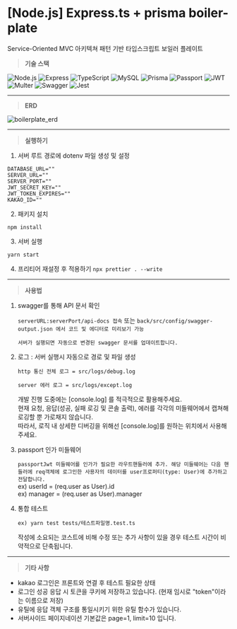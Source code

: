 # [Node.js] Express.ts + prisma boiler-plate

Service-Oriented MVC 아키텍쳐 패턴 기반 타입스크립트 보일러 플레이트

> **기술 스택**

![Node.js](https://img.shields.io/badge/-Node.js-339933?style=for-the-badge&logo=node.js&logoColor=white)
![Express](https://img.shields.io/badge/-Express-000000?style=for-the-badge&logo=express&logoColor=white)
![TypeScript](https://img.shields.io/badge/-TypeScript-3178C6?style=for-the-badge&logo=TypeScript&logoColor=white)
![MySQL](https://img.shields.io/badge/-MySQL-4479A1?style=for-the-badge&logo=mysql&logoColor=white)
![Prisma](https://img.shields.io/badge/-Prisma-1B222D?style=for-the-badge&logo=prisma&logoColor=white)
![Passport](https://img.shields.io/badge/-Passport-34E27A?style=for-the-badge&logo=passport&logoColor=white)
![JWT](https://img.shields.io/badge/-JWT-000000?style=for-the-badge&logo=jsonwebtokens&logoColor=white)
![Multer](https://img.shields.io/badge/-Multer-FF6600?style=for-the-badge&logo=multer&logoColor=white)
![Swagger](https://img.shields.io/badge/-Swagger-85EA2D?style=for-the-badge&logo=swagger&logoColor=white)
![Jest](https://img.shields.io/badge/-Jest-C21325?style=for-the-badge&logo=jest&logoColor=white)

---

> **ERD**

![boilerplate_erd](https://github.com/daechan-jo/express.ts-prisma-boilerplate/assets/103374153/12a3b1a5-5878-4875-b0c9-3d6ca84e1e8f)

---

> **실행하기**

1. 서버 루트 경로에 dotenv 파일 생성 및 설정

```
DATABASE_URL=""
SERVER_URL=""
SERVER_PORT=""
JWT_SECRET_KEY=""
JWT_TOKEN_EXPIRES=""
KAKAO_ID=""
```

2. 패키지 설치

`npm install`

3. 서버 실행

`yarn start`

4. 프리티어 재설정 후 적용하기
   `npx prettier . --write`

---

> **사용법**

1. swagger를 통해 API 문서 확인

   `serverURL:serverPort/api-docs 접속`
   또는
   `back/src/config/swagger-output.json 에서 코드 및 에디터로 미리보기 가능`

   `서버가 실행되면 자동으로 변경된 swagger 문서를 업데이트합니다.`

2. 로그 : 서버 실행시 자동으로 경로 및 파일 생성

   `http 통신 전체 로그 = src/logs/debug.log`

   `server 에러 로그 = src/logs/except.log`

   개발 진행 도중에는 [console.log] 를 적극적으로 활용해주세요. <br>
   현재 요청, 응답(성공, 실패 로깅 및 콘솔 출력), 에러를 각각의 미들웨어에서 캡쳐해 로깅할 뿐 가로채지 않습니다.<br>
   따라서, 로직 내 상세한 디버깅을 위해선 [console.log]를 원하는 위치에서 사용해주세요.

3. passport 인가 미들웨어

   `passportJwt 미들웨어를 인가가 필요한 라우트핸들러에 추가. 해당 미들웨어는 다음 핸들러에 req객체에 로그인한 사용자의 데이터를 user프로퍼티(type: User)에 추가하고 전달합니다.`<br>
   ex) userId = (req.user as User).id <br>
   ex) manager = (req.user as User).manager <br>

4. 통합 테스트

   `ex) yarn test tests/테스트파일명.test.ts`

   작성에 소요되는 코스트에 비해 수정 또는 추가 사항이 있을 경우 테스트 시간이 비약적으로 단축됩니다.

---

> **기타 사항**

- kakao 로그인은 프론트와 연결 후 테스트 필요한 상태
- 로그인 성공 응답 시 토큰을 쿠키에 저장하고 있습니다. (현재 임시로 "token"이라는 이름으로 저장)
- 유틸에 응답 객체 구조를 통일시키기 위한 유틸 함수가 있습니다.
- 서버사이드 페이지네이션 기본값은 page=1, limit=10 입니다.
